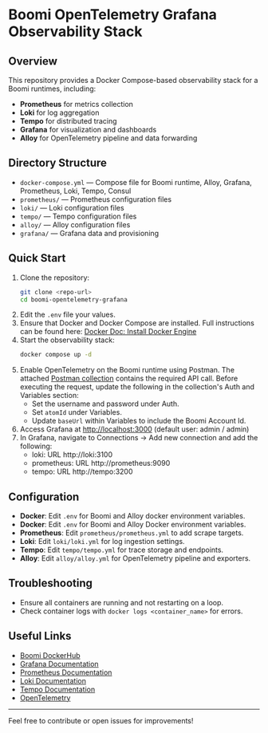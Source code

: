 # Boomi OpenTelemetry Grafana Observability Stack

## Overview
This repository provides a Docker Compose-based observability stack for a Boomi runtimes, including:
- **Prometheus** for metrics collection
- **Loki** for log aggregation
- **Tempo** for distributed tracing
- **Grafana** for visualization and dashboards
- **Alloy** for OpenTelemetry pipeline and data forwarding

## Directory Structure

- `docker-compose.yml` — Compose file for Boomi runtime, Alloy, Grafana, Prometheus, Loki, Tempo, Consul
- `prometheus/` — Prometheus configuration files
- `loki/` — Loki configuration files
- `tempo/` — Tempo configuration files
- `alloy/` — Alloy configuration files
- `grafana/` — Grafana data and provisioning

## Quick Start

1. Clone the repository:
	```sh
	git clone <repo-url>
	cd boomi-opentelemetry-grafana
	```
2. Edit the `.env` file your values. 
3. Ensure that Docker and Docker Compose are installed. Full instructions can be found here: [Docker Doc: Install Docker Engine](https://docs.docker.com/engine/install/)
4. Start the observability stack:
	```sh
	docker compose up -d
	```
5. Enable OpenTelemetry on the Boomi runtime using Postman. The attached [Postman collection](postman/Boomi_RuntimeObservabilitySettings.postman_collection.json) contains the required API call. Before executing the request, update the following in the collection's Auth and Variables section:
	- Set the username and password under Auth.
	- Set `atomId` under Variables.
	- Update `baseUrl` within Variables to include the Boomi Account Id.
6. Access Grafana at [http://localhost:3000](http://localhost:3000) (default user: admin / admin)
7. In Grafana, navigate to Connections -> Add new connection and add the following:
    - loki: URL http://loki:3100
    - prometheus: URL http://prometheus:9090
    - tempo: URL http://tempo:3200

## Configuration

- **Docker**: Edit `.env` for Boomi and Alloy docker environment variables.
- **Docker**: Edit `.env` for Boomi and Alloy Docker environment variables.
- **Prometheus**: Edit `prometheus/prometheus.yml` to add scrape targets.
- **Loki**: Edit `loki/loki.yml` for log ingestion settings.
- **Tempo**: Edit `tempo/tempo.yml` for trace storage and endpoints.
- **Alloy**: Edit `alloy/alloy.yml` for OpenTelemetry pipeline and exporters.

## Troubleshooting

- Ensure all containers are running and not restarting on a loop.
- Check container logs with `docker logs <container_name>` for errors.

## Useful Links

- [Boomi DockerHub](https://hub.docker.com/r/boomi/atom/)
- [Grafana Documentation](https://grafana.com/docs/)
- [Prometheus Documentation](https://prometheus.io/docs/)
- [Loki Documentation](https://grafana.com/docs/loki/latest/)
- [Tempo Documentation](https://grafana.com/docs/tempo/latest/)
- [OpenTelemetry](https://opentelemetry.io/)

---
Feel free to contribute or open issues for improvements!
